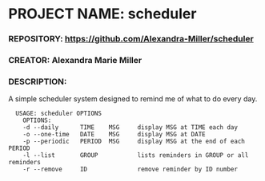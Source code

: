 # PROJECT NAME:  scheduler
### REPOSITORY:  https://github.com/Alexandra-Miller/scheduler
### CREATOR:  Alexandra Marie Miller
### DESCRIPTION:
A simple scheduler system designed to remind me of what to do every day.
```
  USAGE: scheduler OPTIONS
    OPTIONS:
    -d --daily      TIME    MSG     display MSG at TIME each day
    -o --one-time   DATE    MSG     display MSG at DATE
    -p --periodic   PERIOD  MSG     display MSG at the end of each PERIOD
    -l --list       GROUP           lists reminders in GROUP or all reminders
    -r --remove     ID              remove reminder by ID number
  ```
